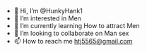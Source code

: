 - 👋 Hi, I’m @HunkyHank1
- 👀 I’m interested in Men
- 🌱 I’m currently learning How to attract Men
- 💞️ I’m looking to collaborate on Man sex
- 📫 How to reach me htj5565@gmail.com

<!---
HunkyHank1/HunkyHank1 is a ✨ special ✨ repository because its `README.md` (this file) appears on your GitHub profile.
You can click the Preview link to take a look at your changes.
--->
